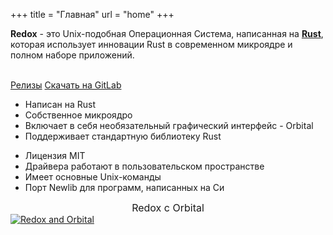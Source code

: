 +++
title = "Главная"
url = "home"
+++
<div class="row install-row">
  <div class="col-md-8">
    <p class="pitch">
      <b>Redox</b> - это Unix-подобная Операционная Система, написанная на <a style="color: inherit;" href="https://www.rust-lang.org/"><b>Rust</b></a>,
      которая использует инновации Rust в современном микроядре и полном наборе приложений.
    </p>
  </div>
  <div class="col-md-4 install-box">
    <br/>
    <a class="btn btn-primary" href="https://gitlab.redox-os.org/redox-os/redox/-/releases">Релизы</a>
    <a class="btn btn-default" href="https://gitlab.redox-os.org/redox-os/redox/">Скачать на GitLab</a>
  </div>
</div>
<div class="row features">
  <div class="col-md-6">
    <ul class="laundry-list" style="margin-bottom: 0px;">
      <li>Написан на Rust</li>
      <li>Собственное микроядро</li>
      <li>Включает в себя необязательный графический интерфейс - Orbital</li>
      <li>Поддерживает стандартную библиотеку Rust</li>
    </ul>
  </div>
  <div class="col-md-6">
    <ul class="laundry-list">
      <li>Лицензия MIT</li>
      <li>Драйвера работают в пользовательском пространстве</li>
      <li>Имеет основные Unix-команды</li>
      <li>Порт Newlib для программ, написанных на Си</li>
    </ul>
  </div>
</div>
<div class="row features">
  <div class="col-sm-12">
    <div style="font-size: 16px; text-align: center;">
      Redox с Orbital
    </div>
    <a href="/img/redox-orbital/large.png">
      <picture>
        <source media="(min-width: 640px)" srcset="/img/redox-orbital/large.webp" type="image/webp">
        <source media="(min-width: 320px)" srcset="/img/redox-orbital/medium.webp" type="image/webp">
        <source srcset="/img/redox-orbital/small.webp" type="image/webp">
        <source media="(min-width: 640px)" srcset="/img/redox-orbital/large.png" type="image/png">
        <source media="(min-width: 320px)" srcset="/img/redox-orbital/medium.png" type="image/png">
        <source srcset="/img/redox-orbital/small.png" type="image/png">
        <img src="/img/redox-orbital/large.png" class="img-responsive" alt="Redox and Orbital">
      </picture>
    </a>
  </div>
</div>

